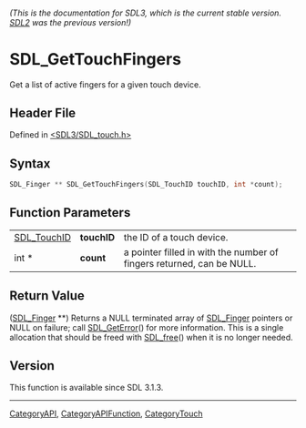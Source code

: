 ###### (This is the documentation for SDL3, which is the current stable version. [SDL2](https://wiki.libsdl.org/SDL2/) was the previous version!)
# SDL_GetTouchFingers

Get a list of active fingers for a given touch device.

## Header File

Defined in [<SDL3/SDL_touch.h>](https://github.com/libsdl-org/SDL/blob/main/include/SDL3/SDL_touch.h)

## Syntax

```c
SDL_Finger ** SDL_GetTouchFingers(SDL_TouchID touchID, int *count);
```

## Function Parameters

|                            |             |                                                                       |
| -------------------------- | ----------- | --------------------------------------------------------------------- |
| [SDL_TouchID](SDL_TouchID) | **touchID** | the ID of a touch device.                                             |
| int *                      | **count**   | a pointer filled in with the number of fingers returned, can be NULL. |

## Return Value

([SDL_Finger](SDL_Finger) **) Returns a NULL terminated array of
[SDL_Finger](SDL_Finger) pointers or NULL on failure; call
[SDL_GetError](SDL_GetError)() for more information. This is a single
allocation that should be freed with [SDL_free](SDL_free)() when it is no
longer needed.

## Version

This function is available since SDL 3.1.3.

----
[CategoryAPI](CategoryAPI), [CategoryAPIFunction](CategoryAPIFunction), [CategoryTouch](CategoryTouch)

